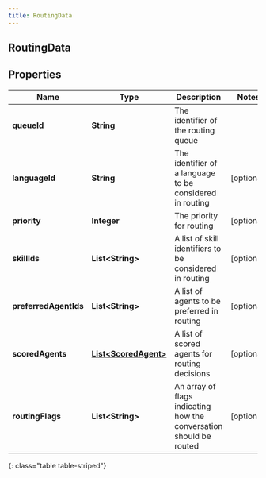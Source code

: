 ```yaml
---
title: RoutingData
---
```

## RoutingData


## Properties

| Name | Type | Description | Notes |
| ------------ | ------------- | ------------- | ------------- |
| **queueId** | <!----><!---->**String**<!----> | The identifier of the routing queue |  |
| **languageId** | <!----><!---->**String**<!----> | The identifier of a language to be considered in routing |  [optional] |
| **priority** | <!----><!---->**Integer**<!----> | The priority for routing |  [optional] |
| **skillIds** | <!----><!---->**List&lt;String&gt;**<!----> | A list of skill identifiers to be considered in routing |  [optional] |
| **preferredAgentIds** | <!----><!---->**List&lt;String&gt;**<!----> | A list of agents to be preferred in routing |  [optional] |
| **scoredAgents** | <!----><!---->[**List&lt;ScoredAgent&gt;**](ScoredAgent.html)<!----> | A list of scored agents for routing decisions |  [optional] |
| **routingFlags** | <!----><!---->**List&lt;String&gt;**<!----> | An array of flags indicating how the conversation should be routed |  [optional] |
{: class="table table-striped"}



